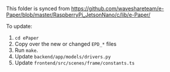 This folder is synced from https://github.com/waveshareteam/e-Paper/blob/master/RaspberryPi_JetsonNano/c/lib/e-Paper/

To update:
1. `cd ePaper`
2. Copy over the new or changed `EPD_*` files
3. Run `make`.
4. Update `backend/app/models/drivers.py`
5. Update `frontend/src/scenes/frame/constants.ts`
